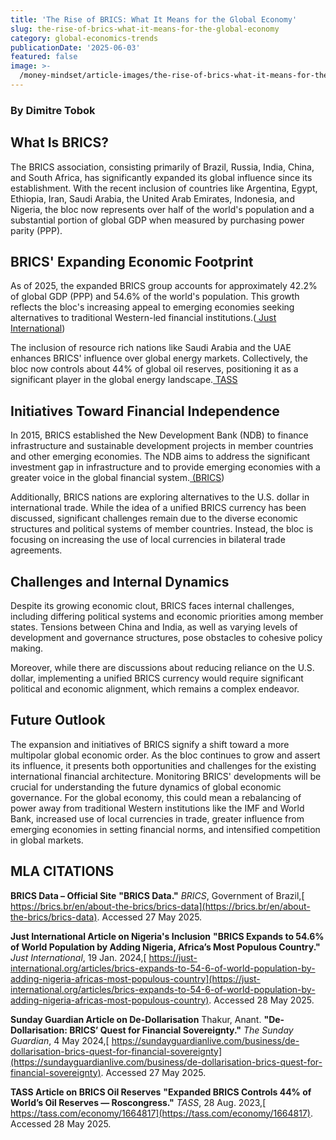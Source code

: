 ```yaml
---
title: 'The Rise of BRICS: What It Means for the Global Economy'
slug: the-rise-of-brics-what-it-means-for-the-global-economy
category: global-economics-trends
publicationDate: '2025-06-03'
featured: false
image: >-
  /money-mindset/article-images/the-rise-of-brics-what-it-means-for-the-global-economy.jpg
---
```


### By Dimitre Tobok

## **What Is BRICS?**

The BRICS association, consisting primarily of Brazil, Russia, India, China, and South Africa, has significantly expanded its global influence since its establishment. With the recent inclusion of countries like Argentina, Egypt, Ethiopia, Iran, Saudi Arabia, the United Arab Emirates, Indonesia, and Nigeria, the bloc now represents over half of the world's population and a substantial portion of global GDP when measured by purchasing power parity (PPP).


## **BRICS' Expanding Economic Footprint**

As of 2025, the expanded BRICS group accounts for approximately 42.2% of global GDP (PPP) and 54.6% of the world's population. This growth reflects the bloc's increasing appeal to emerging economies seeking alternatives to traditional Western-led financial institutions.([ Just International](https://just-international.org/articles/brics-expands-to-54-6-of-world-population-by-adding-nigeria-africas-most-populous-country/?utm_source=chatgpt.com)) 

The inclusion of resource rich nations like Saudi Arabia and the UAE enhances BRICS' influence over global energy markets. Collectively, the bloc now controls about 44% of global oil reserves, positioning it as a significant player in the global energy landscape.[ TASS](https://tass.com/economy/1664817?utm_source=chatgpt.com)


## **Initiatives Toward Financial Independence**

In 2015, BRICS established the New Development Bank (NDB) to finance infrastructure and sustainable development projects in member countries and other emerging economies. The NDB aims to address the significant investment gap in infrastructure and to provide emerging economies with a greater voice in the global financial system.[ (BRICS](https://brics.br/en/about-the-brics/brics-data?utm_source=chatgpt.com))

Additionally, BRICS nations are exploring alternatives to the U.S. dollar in international trade. While the idea of a unified BRICS currency has been discussed, significant challenges remain due to the diverse economic structures and political systems of member countries. Instead, the bloc is focusing on increasing the use of local currencies in bilateral trade agreements.


## **Challenges and Internal Dynamics**

Despite its growing economic clout, BRICS faces internal challenges, including differing political systems and economic priorities among member states. Tensions between China and India, as well as varying levels of development and governance structures, pose obstacles to cohesive policy making.

Moreover, while there are discussions about reducing reliance on the U.S. dollar, implementing a unified BRICS currency would require significant political and economic alignment, which remains a complex endeavor.


## **Future Outlook**

The expansion and initiatives of BRICS signify a shift toward a more multipolar global economic order. As the bloc continues to grow and assert its influence, it presents both opportunities and challenges for the existing international financial architecture. Monitoring BRICS' developments will be crucial for understanding the future dynamics of global economic governance. For the global economy, this could mean a rebalancing of power away from traditional Western institutions like the IMF and World Bank, increased use of local currencies in trade, greater influence from emerging economies in setting financial norms, and intensified competition in global markets.

## **MLA CITATIONS**

**BRICS Data – Official Site** **"BRICS Data."** _BRICS_, Government of Brazil,[ https://brics.br/en/about-the-brics/brics-data](https://brics.br/en/about-the-brics/brics-data). Accessed 27 May 2025.

**Just International Article on Nigeria's Inclusion** **"BRICS Expands to 54.6% of World Population by Adding Nigeria, Africa’s Most Populous Country."** _Just International_, 19 Jan. 2024,[ https://just-international.org/articles/brics-expands-to-54-6-of-world-population-by-adding-nigeria-africas-most-populous-country](https://just-international.org/articles/brics-expands-to-54-6-of-world-population-by-adding-nigeria-africas-most-populous-country). Accessed 28 May 2025.

**Sunday Guardian Article on De-Dollarisation** Thakur, Anant. **"De-Dollarisation: BRICS’ Quest for Financial Sovereignty."** _The Sunday Guardian_, 4 May 2024,[ https://sundayguardianlive.com/business/de-dollarisation-brics-quest-for-financial-sovereignty](https://sundayguardianlive.com/business/de-dollarisation-brics-quest-for-financial-sovereignty). Accessed 27 May 2025.

**TASS Article on BRICS Oil Reserves** **"Expanded BRICS Controls 44% of World’s Oil Reserves — Roscongress."** _TASS_, 28 Aug. 2023,[ https://tass.com/economy/1664817](https://tass.com/economy/1664817). Accessed 28 May 2025.

